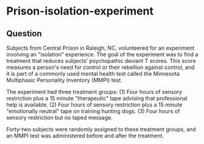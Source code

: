 # Prison-isolation-experiment
## Question
Subjects from Central Prison in Raleigh, NC, volunteered for an experiment involving an "isolation" experience. The goal of the experiment was to find a treatment that reduces subjects' psychopathic deviant T scores. This score measures a person's need for control or their rebellion against control, and it is part of a commonly used mental health test called the Minnesota Multiphasic Personality Inventory (MMPI) test. 

The experiment had three treatment groups:
(1) Four hours of sensory restriction plus a 15 minute "therapeutic" tape advising that professional help is available.
(2) Four hours of sensory restriction plus a 15 minute "emotionally neutral" tape on training hunting dogs.
(3) Four hours of sensory restriction but no taped message.

Forty-two subjects were randomly assigned to these treatment groups, and an MMPI test was administered before and after the treatment.
